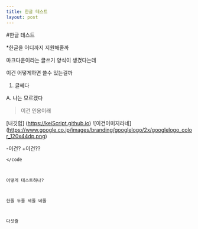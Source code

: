 ```yaml
---
title: 한글 테스트
layout: post
---
```


#한글 테스트

*한글을 어디까지 지원해줄까

마크다운이라는 글쓰기 양식이 생겼다는데 

이건 어떻게하면 쓸수 있는걸까

1. 글쎄다

A. 나는 모르겠다

> 이건 인용이래

[내깃헙] (https://keiScript.github.io)
![이건이미지라네] (https://www.google.co.jp/images/branding/googlelogo/2x/googlelogo_color_120x44dp.png)

-이건?
+이건??

<code><html><head><body></code

어떻게 테스트하나?

한줄
두줄
세줄
네줄

다섯줄  
